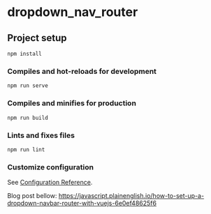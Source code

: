 # dropdown_nav_router

## Project setup
```
npm install
```

### Compiles and hot-reloads for development
```
npm run serve
```

### Compiles and minifies for production
```
npm run build
```

### Lints and fixes files
```
npm run lint
```
### Customize configuration
See [Configuration Reference](https://cli.vuejs.org/config/).


Blog post bellow:
https://javascript.plainenglish.io/how-to-set-up-a-dropdown-navbar-router-with-vuejs-6e0ef48625f6
